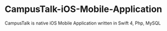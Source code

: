 # CampusTalk-iOS-Mobile-Application
CampusTalk is native iOS Mobile Application written in Swift 4, Php, MySQL

